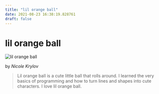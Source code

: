 ```yaml
---
title: "lil orange ball"
date: 2021-08-23 16:38:19.828761
draft: false
---
```


# lil orange ball

![lil orange ball](../images/6eb086f4-045a-11ec-ab3e-1e00f30e0089.png)

by *Nicole Krylov*



> Lil orange ball is a cute little ball that rolls around. I learned the very basics of programming and how to turn lines and shapes into cute characters.
> I love lil orange ball.